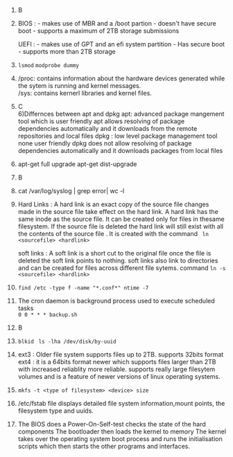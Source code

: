 1) B
2) BIOS : - makes use of MBR and a /boot partion
          - doesn't have secure boot 
          - supports a maximum of 2TB storage 
   submissions
           
   UEFI : - makes use of GPT and an efi system partition
          - Has secure boot 
          - supports more than 2TB storage 
3) ```lsmod```
   ``` modprobe dummy ```

4) /proc: contains information about the hardware devices generated while the sytem is running and kernel messages.  
   /sys: contains kernerl libraries and kernel files.

   
5) C  
6)Differnces between apt and dpkg
apt: advanced package mangement tool
     which is user friendly
     apt allows resolving of package  dependencies automatically and it downloads from the remote repositories and local files
dpkg : low level package management tool
       none user friendly
       dpkg does not allow resolving of package dependencies automatically and it downloads packages from local files

 7) apt-get full upgrade
    apt-get dist-upgrade   

9)  B

10) cat /var/log/syslog | grep error|  wc -l

11) Hard Links : A hard link is an exact copy of the source file changes made in the source file take effect on the hard link.
    A hard link has the same inode as the source file.
    It can be created only for files in thesame filesystem.
    If the source file is deleted the hard link will still exist with all the contents of the source file .
    It is created with the command ``` ln <sourcefile> <hardlink>```

    soft links : A soft link is a short cut to the original file once the file is deleted the soft link points to nothing. soft links also link to directories and can be created for files across different file sytems.
    command ```ln -s <sourcefile> <hardlink>```
 
  12) ```find /etc -type f -name "*.conf*" ntime -7```
  
  13) The cron daemon is background process used to execute scheduled tasks    
      ```0 0 * * * backup.sh``` 

 14)  B
 15) ```blkid``` 
     ``` ls -lha /dev/disk/by-uuid```
 16)  ext3 : Older file system supports files up to 2TB. 
     supports 32bits format
       ext4 : it is a 64bits format newer which supports files larger than 2TB with increased reliablity more reliable.
      supports really large filesytem volumes and is a feature of newer versions of linux operating systems.
17) ```mkfs -t <type of filesystem> <device> size```
18) /etc/fstab file displays detailed file system information,mount points, the filesystem type and uuids.

  

19) The BIOS does a Power-On-Self-test checks the state of the hard components
    The bootloader then loads the kernel to memory
    The kernel takes over the operating system boot process and runs  the initialisation scripts which then starts the other programs and interfaces. 




      
     
